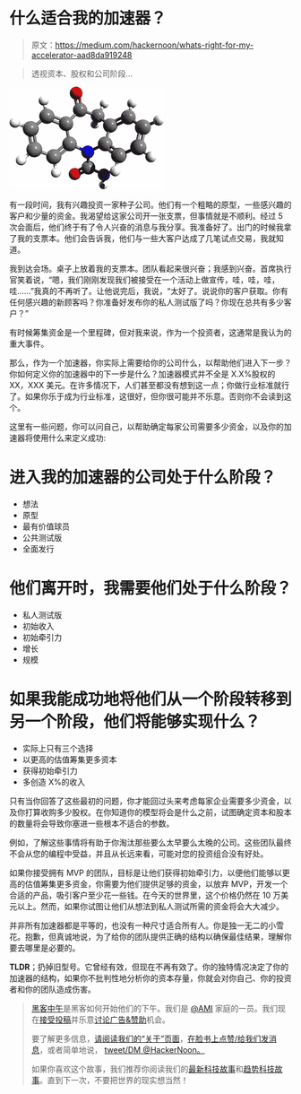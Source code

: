 # 什么适合我的加速器？

> 原文：<https://medium.com/hackernoon/whats-right-for-my-accelerator-aad8da919248>

> 透视资本、股权和公司阶段…

![](img/693dd66a6298829f8165e0490808a772.png)

有一段时间，我有兴趣投资一家种子公司。他们有一个粗略的原型，一些感兴趣的客户和少量的资金。我渴望给这家公司开一张支票，但事情就是不顺利。经过 5 次会面后，他们终于有了令人兴奋的消息与我分享。我准备好了。出门的时候我拿了我的支票本。他们会告诉我，他们与一些大客户达成了几笔试点交易，我就知道。

我到达会场。桌子上放着我的支票本。团队看起来很兴奋；我感到兴奋。首席执行官笑着说，“嗯，我们刚刚发现我们被接受在一个活动上做宣传，哇，哇，哇，哇……”我真的不再听了。让他说完后，我说，“太好了。说说你的客户获取。你有任何感兴趣的新顾客吗？你准备好发布你的私人测试版了吗？你现在总共有多少客户？”

有时候筹集资金是一个里程碑，但对我来说，作为一个投资者，这通常是我认为的重大事件。

那么，作为一个加速器，你实际上需要给你的公司什么，以帮助他们进入下一步？你如何定义你的加速器中的下一步是什么？加速器模式并不全是 X.X%股权的 XX，XXX 美元。在许多情况下，人们甚至都没有想到这一点；你做行业标准就行了。如果你乐于成为行业标准，这很好，但你很可能并不乐意。否则你不会读到这个。

这里有一些问题，你可以问自己，以帮助确定每家公司需要多少资金，以及你的加速器将使用什么来定义成功:

# 进入我的加速器的公司处于什么阶段？

*   想法
*   原型
*   最有价值球员
*   公共测试版
*   全面发行

# 他们离开时，我需要他们处于什么阶段？

*   私人测试版
*   初始收入
*   初始牵引力
*   增长
*   规模

# 如果我能成功地将他们从一个阶段转移到另一个阶段，他们将能够实现什么？

*   实际上只有三个选择
*   以更高的估值筹集更多资本
*   获得初始牵引力
*   多创造 X%的收入

只有当你回答了这些最初的问题，你才能回过头来考虑每家企业需要多少资金，以及你打算收购多少股权。在你知道你的模型将会是什么之前，试图确定资本和股本的数量将会导致你塞进一些根本不适合的参数。

例如，了解这些事情将有助于你淘汰那些要么太早要么太晚的公司。这些团队最终不会从您的编程中受益，并且从长远来看，可能对您的投资组合没有好处。

如果你接受拥有 MVP 的团队，目标是让他们获得初始牵引力，以便他们能够以更高的估值筹集更多资金，你需要为他们提供足够的资金，以放弃 MVP，开发一个合适的产品，吸引客户至少花一些钱。在今天的世界里，这个价格仍然在 10 万美元以上。然而，如果你试图让他们从想法到私人测试所需的资金将会大大减少。

并非所有加速器都是平等的，也没有一种尺寸适合所有人。你是独一无二的小雪花。抱歉，但真诚地说，为了给你的团队提供正确的结构以确保最佳结果，理解你要去哪里是必要的。

**TLDR**；扔掉旧型号。它曾经有效，但现在不再有效了。你的独特情况决定了你的加速器的结构，如果你不批判性地分析你的资本存量，你就会对你自己、你的投资者和你的团队造成伤害。

> [黑客中午](http://bit.ly/Hackernoon)是黑客如何开始他们的下午。我们是 [@AMI](http://bit.ly/atAMIatAMI) 家庭的一员。我们现在[接受投稿](http://bit.ly/hackernoonsubmission)并乐意[讨论广告&赞助](mailto:partners@amipublications.com)机会。
> 
> 要了解更多信息，[请阅读我们的“关于”页面](https://goo.gl/4ofytp)，[在脸书上点赞/给我们发消息](http://bit.ly/HackernoonFB)，或者简单地说， [tweet/DM @HackerNoon。](https://goo.gl/k7XYbx)
> 
> 如果你喜欢这个故事，我们推荐你阅读我们的[最新科技故事](http://bit.ly/hackernoonlatestt)和[趋势科技故事](https://hackernoon.com/trending)。直到下一次，不要把世界的现实想当然！